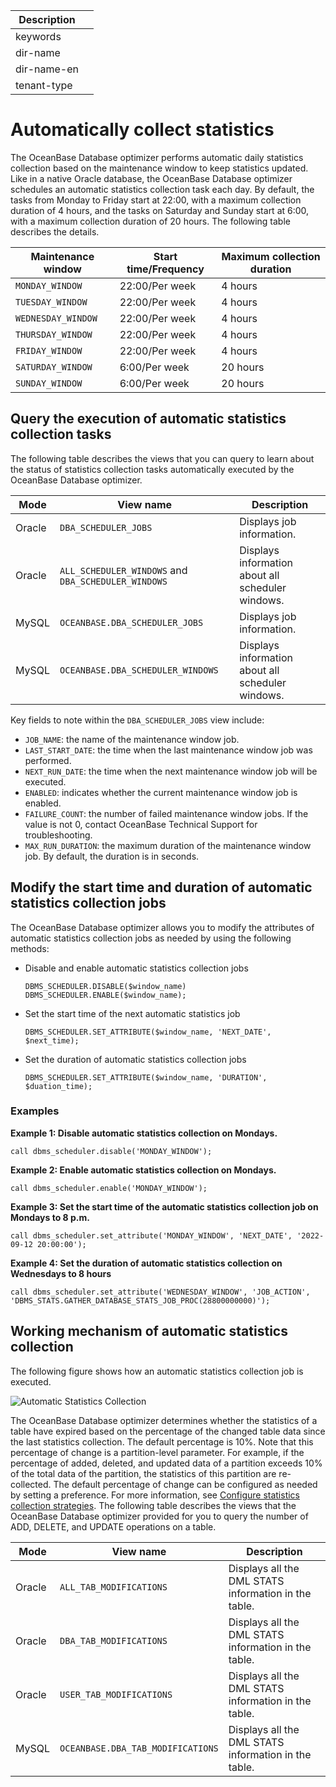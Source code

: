 | Description   |                 |
|---------------|-----------------|
| keywords      |                 |
| dir-name      |                 |
| dir-name-en   |                 |
| tenant-type   |                 |

# Automatically collect statistics

The OceanBase Database optimizer performs automatic daily statistics collection based on the maintenance window to keep statistics updated. Like in a native Oracle database, the OceanBase Database optimizer schedules an automatic statistics collection task each day. By default, the tasks from Monday to Friday start at 22:00, with a maximum collection duration of 4 hours, and the tasks on Saturday and Sunday start at 6:00, with a maximum collection duration of 20 hours. The following table describes the details.

| Maintenance window | Start time/Frequency | Maximum collection duration |
|-----------|-----------|-----------|
| `MONDAY_WINDOW` | 22:00/Per week | 4 hours |
| `TUESDAY_WINDOW` | 22:00/Per week | 4 hours |
| `WEDNESDAY_WINDOW` | 22:00/Per week | 4 hours |
| `THURSDAY_WINDOW` | 22:00/Per week | 4 hours |
| `FRIDAY_WINDOW` | 22:00/Per week | 4 hours |
| `SATURDAY_WINDOW` | 6:00/Per week | 20 hours |
| `SUNDAY_WINDOW` | 6:00/Per week | 20 hours |

## Query the execution of automatic statistics collection tasks

The following table describes the views that you can query to learn about the status of statistics collection tasks automatically executed by the OceanBase Database optimizer.

| Mode | View name | Description |
|---|---|---|
| Oracle | `DBA_SCHEDULER_JOBS` | Displays job information. |
| Oracle | `ALL_SCHEDULER_WINDOWS` and `DBA_SCHEDULER_WINDOWS` | Displays information about all scheduler windows. |
| MySQL | `OCEANBASE.DBA_SCHEDULER_JOBS` | Displays job information. |
| MySQL | `OCEANBASE.DBA_SCHEDULER_WINDOWS` | Displays information about all scheduler windows. |

Key fields to note within the `DBA_SCHEDULER_JOBS` view include:

* `JOB_NAME`: the name of the maintenance window job.
* `LAST_START_DATE`: the time when the last maintenance window job was performed.
* `NEXT_RUN_DATE`: the time when the next maintenance window job will be executed.
* `ENABLED`: indicates whether the current maintenance window job is enabled.
* `FAILURE_COUNT`: the number of failed maintenance window jobs. If the value is not 0, contact OceanBase Technical Support for troubleshooting.
* `MAX_RUN_DURATION`: the maximum duration of the maintenance window job. By default, the duration is in seconds.

## Modify the start time and duration of automatic statistics collection jobs

The OceanBase Database optimizer allows you to modify the attributes of automatic statistics collection jobs as needed by using the following methods:

* Disable and enable automatic statistics collection jobs

   ```
   DBMS_SCHEDULER.DISABLE($window_name)
   DBMS_SCHEDULER.ENABLE($window_name);
   ```

* Set the start time of the next automatic statistics job

   ```
   DBMS_SCHEDULER.SET_ATTRIBUTE($window_name, 'NEXT_DATE', $next_time);
   ```

* Set the duration of automatic statistics collection jobs

   ```
   DBMS_SCHEDULER.SET_ATTRIBUTE($window_name, 'DURATION', $duation_time);
   ```

### Examples

**Example 1: Disable automatic statistics collection on Mondays.**

```
call dbms_scheduler.disable('MONDAY_WINDOW');
```

**Example 2: Enable automatic statistics collection on Mondays.**

```
call dbms_scheduler.enable('MONDAY_WINDOW');
```

**Example 3: Set the start time of the automatic statistics collection job on Mondays to 8 p.m.**

```
call dbms_scheduler.set_attribute('MONDAY_WINDOW', 'NEXT_DATE', '2022-09-12 20:00:00');
```

**Example 4: Set the duration of automatic statistics collection on Wednesdays to 8 hours**

```
call dbms_scheduler.set_attribute('WEDNESDAY_WINDOW', 'JOB_ACTION', 'DBMS_STATS.GATHER_DATABASE_STATS_JOB_PROC(28800000000)');
```

## Working mechanism of automatic statistics collection

The following figure shows how an automatic statistics collection job is executed.

![Automatic Statistics Collection](https://obbusiness-private.oss-cn-shanghai.aliyuncs.com/doc/img/observer-enterprise/V4.2.1/EN_US/600.manage/900.performance-tuning/auto-collect.png)

The OceanBase Database optimizer determines whether the statistics of a table have expired based on the percentage of the changed table data since the last statistics collection. The default percentage is 10%. Note that this percentage of change is a partition-level parameter. For example, if the percentage of added, deleted, and updated data of a partition exceeds 10% of the total data of the partition, the statistics of this partition are re-collected. The default percentage of change can be configured as needed by setting a preference. For more information, see [Configure statistics collection strategies](../400.manage-statistic-information/600.configure-statistic-information-collection-strategy.md). The following table describes the views that the OceanBase Database optimizer provided for you to query the number of ADD, DELETE, and UPDATE operations on a table.

| Mode | View name | Description |
|---|---|---|
| Oracle | `ALL_TAB_MODIFICATIONS` | Displays all the DML STATS information in the table. |
| Oracle | `DBA_TAB_MODIFICATIONS` | Displays all the DML STATS information in the table. |
| Oracle | `USER_TAB_MODIFICATIONS` | Displays all the DML STATS information in the table. |
| MySQL | `OCEANBASE.DBA_TAB_MODIFICATIONS` | Displays all the DML STATS information in the table. |
